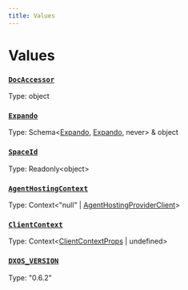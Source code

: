 ```yaml
---
title: Values
---
```

# Values 

### [`DocAccessor`]()
Type: object



### [`Expando`]()
Type: Schema&lt;[Expando](/api/@dxos/react-client/interfaces/Expando), [Expando](/api/@dxos/react-client/interfaces/Expando), never&gt; & object



### [`SpaceId`]()
Type: Readonly&lt;object&gt;



### [`AgentHostingContext`](https://github.com/dxos/dxos/blob/ec4e715a1/packages/sdk/react-client/src/client/AgentHostingProvider.tsx#L21)
Type: Context&lt;"null" | [AgentHostingProviderClient](/api/@dxos/react-client/interfaces/AgentHostingProviderClient)&gt;



### [`ClientContext`](https://github.com/dxos/dxos/blob/ec4e715a1/packages/sdk/react-client/src/client/ClientContext.tsx#L37)
Type: Context&lt;[ClientContextProps](/api/@dxos/react-client/types/ClientContextProps) | undefined&gt;



### [`DXOS_VERSION`]()
Type: "0.6.2"



